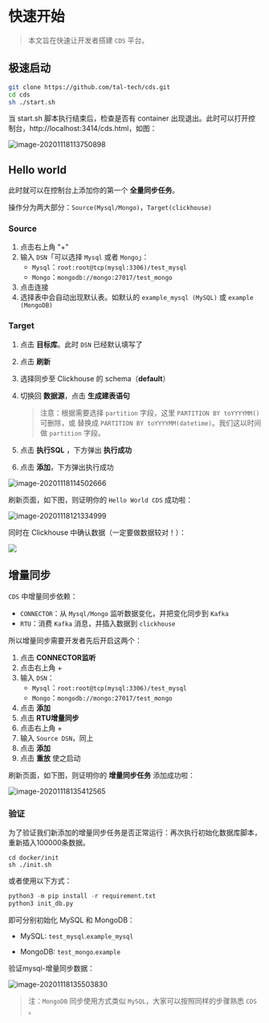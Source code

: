 # 快速开始

> 本文旨在快速让开发者搭建 `CDS` 平台。

## 极速启动

```bash
git clone https://github.com/tal-tech/cds.git
cd cds
sh ./start.sh
```

当 start.sh 脚本执行结束后，检查是否有 container 出现退出。此时可以打开控制台，http://localhost:3414/cds.html，如图：

![image-20201118113750898](cds.png)

## Hello world

此时就可以在控制台上添加你的第一个 **全量同步任务**。

操作分为两大部分：`Source(Mysql/Mongo)`，`Target(clickhouse)`

### Source

1. 点击右上角 "+"
2. 输入 `DSN`「可以选择 `Mysql` 或者 `Mongo`」：
   - `Mysql`：`root:root@tcp(mysql:3306)/test_mysql`
   - `Mongo`：`mongodb://mongo:27017/test_mongo`
3. 点击连接
4. 选择表中会自动出现默认表。如默认的 `example_mysql (MySQL)` 或 `example (MongoDB)`

### Target

1. 点击 **目标库**。此时 `DSN` 已经默认填写了

2. 点击 **刷新**

3. 选择同步至 Clickhouse 的 schema（**default**）

4. 切换回 **数据源**，点击 **生成建表语句**

   > 注意：根据需要选择 `partition` 字段，这里 `PARTITION BY toYYYYMM()` 可删除，或 替换成 `PARTITION BY toYYYYMM(datetime)`。我们这以时间做 `partition` 字段。

5. 点击 **执行SQL** ，下方弹出 **执行成功**

6. 点击 **添加**，下方弹出执行成功

![image-20201118114502666](image-20201118114502666.png)


刷新页面，如下图，则证明你的 `Hello World CDS` 成功啦：


![image-20201118121334999](image-20201118121334999.png)

同时在 Clickhouse 中确认数据（一定要做数据较对！）：

![](image-20201118135156133.png)

## 增量同步

`CDS` 中增量同步依赖：

- `CONNECTOR`：从 `Mysql/Mongo` 监听数据变化，并把变化同步到 `Kafka`
- `RTU`：消费 `Kafka` 消息，并插入数据到 `clickhouse`

所以增量同步需要开发者先后开启这两个：

1. 点击 **CONNECTOR监听**
2. 点击右上角 + 
3. 输入 `DSN`：
   - `Mysql`：`root:root@tcp(mysql:3306)/test_mysql`
   - `Mongo`：`mongodb://mongo:27017/test_mongo`
4. 点击 **添加**
5. 点击 **RTU增量同步**
6. 点击右上角 +
7. 输入 `Source DSN`，同上
8. 点击 **添加**
9. 点击 **重放** 使之启动

刷新页面，如下图，则证明你的 **增量同步任务** 添加成功啦：

![image-20201118135412565](image-20201118135412565.png)

### 验证

为了验证我们新添加的增量同步任务是否正常运行：再次执行初始化数据库脚本，重新插入100000条数据。

```shell
cd docker/init
sh ./init.sh
```

或者使用以下方式：

```python
python3 -m pip install -r requirement.txt
python3 init_db.py
```

即可分别初始化 MySQL 和 MongoDB：

- MySQL: `test_mysql`.`example_mysql`

- MongoDB:  `test_mongo`.`example`

验证mysql-增量同步数据：

![image-20201118135503830](image-20201118135503830.png)

> 注：`MongoDB` 同步使用方式类似 `MySQL`，大家可以按照同样的步骤熟悉 `CDS` 。
